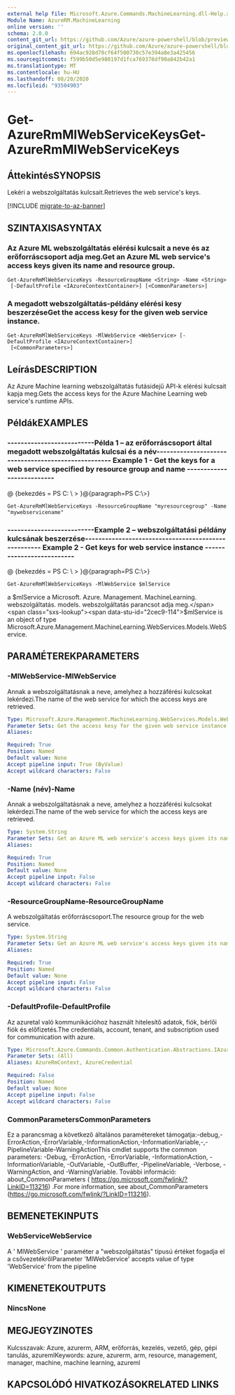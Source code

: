 ```yaml
---
external help file: Microsoft.Azure.Commands.MachineLearning.dll-Help.xml
Module Name: AzureRM.MachineLearning
online version: ''
schema: 2.0.0
content_git_url: https://github.com/Azure/azure-powershell/blob/preview/src/ResourceManager/MachineLearning/Commands.MachineLearning/help/Get-AzureRmMlWebServiceKeys.md
original_content_git_url: https://github.com/Azure/azure-powershell/blob/preview/src/ResourceManager/MachineLearning/Commands.MachineLearning/help/Get-AzureRmMlWebServiceKeys.md
ms.openlocfilehash: 694ac928d78cf64f500730c57e394a8e3a425456
ms.sourcegitcommit: f599b50d5e980197d1fca769378df90a842b42a1
ms.translationtype: MT
ms.contentlocale: hu-HU
ms.lasthandoff: 08/20/2020
ms.locfileid: "93504903"
---
```

# <span data-ttu-id="2cec9-101">Get-AzureRmMlWebServiceKeys</span><span class="sxs-lookup"><span data-stu-id="2cec9-101">Get-AzureRmMlWebServiceKeys</span></span>

## <span data-ttu-id="2cec9-102">Áttekintés</span><span class="sxs-lookup"><span data-stu-id="2cec9-102">SYNOPSIS</span></span>
<span data-ttu-id="2cec9-103">Lekéri a webszolgáltatás kulcsait.</span><span class="sxs-lookup"><span data-stu-id="2cec9-103">Retrieves the web service's keys.</span></span>

[!INCLUDE [migrate-to-az-banner](../../includes/migrate-to-az-banner.md)]

## <span data-ttu-id="2cec9-104">SZINTAXISA</span><span class="sxs-lookup"><span data-stu-id="2cec9-104">SYNTAX</span></span>

### <span data-ttu-id="2cec9-105">Az Azure ML webszolgáltatás elérési kulcsait a neve és az erőforráscsoport adja meg.</span><span class="sxs-lookup"><span data-stu-id="2cec9-105">Get an Azure ML web service's access keys given its name and resource group.</span></span>
```
Get-AzureRmMlWebServiceKeys -ResourceGroupName <String> -Name <String>
 [-DefaultProfile <IAzureContextContainer>] [<CommonParameters>]
```

### <span data-ttu-id="2cec9-106">A megadott webszolgáltatás-példány elérési kesy beszerzése</span><span class="sxs-lookup"><span data-stu-id="2cec9-106">Get the access kesy for the given web service instance.</span></span>
```
Get-AzureRmMlWebServiceKeys -MlWebService <WebService> [-DefaultProfile <IAzureContextContainer>]
 [<CommonParameters>]
```

## <span data-ttu-id="2cec9-107">Leírás</span><span class="sxs-lookup"><span data-stu-id="2cec9-107">DESCRIPTION</span></span>
<span data-ttu-id="2cec9-108">Az Azure Machine learning webszolgáltatás futásidejű API-k elérési kulcsait kapja meg.</span><span class="sxs-lookup"><span data-stu-id="2cec9-108">Gets the access keys for the Azure Machine Learning web service's runtime APIs.</span></span>

## <span data-ttu-id="2cec9-109">Példák</span><span class="sxs-lookup"><span data-stu-id="2cec9-109">EXAMPLES</span></span>

### <span data-ttu-id="2cec9-110">--------------------------Példa 1 – az erőforráscsoport által megadott webszolgáltatás kulcsai és a név--------------------------</span><span class="sxs-lookup"><span data-stu-id="2cec9-110">--------------------------  Example 1 - Get the keys for a web service specified by resource group and name  --------------------------</span></span>
<span data-ttu-id="2cec9-111">@ {bekezdés = PS C: \\ \> }</span><span class="sxs-lookup"><span data-stu-id="2cec9-111">@{paragraph=PS C:\\\>}</span></span>





```
Get-AzureRmMlWebServiceKeys -ResourceGroupName "myresourcegroup" -Name "mywebservicename"
```

### <span data-ttu-id="2cec9-112">--------------------------Example 2 – webszolgáltatási példány kulcsának beszerzése--------------------------</span><span class="sxs-lookup"><span data-stu-id="2cec9-112">--------------------------  Example 2 - Get keys for web service instance  --------------------------</span></span>
<span data-ttu-id="2cec9-113">@ {bekezdés = PS C: \\ \> }</span><span class="sxs-lookup"><span data-stu-id="2cec9-113">@{paragraph=PS C:\\\>}</span></span>





```
Get-AzureRmMlWebServiceKeys -MlWebService $mlService
```

<span data-ttu-id="2cec9-114">a $mlService a Microsoft. Azure. Management. MachineLearning. webszolgáltatás. models. webszolgáltatás parancsot adja meg.</span><span class="sxs-lookup"><span data-stu-id="2cec9-114">$mlService is an object of type Microsoft.Azure.Management.MachineLearning.WebServices.Models.WebService.</span></span>

## <span data-ttu-id="2cec9-115">PARAMÉTEREK</span><span class="sxs-lookup"><span data-stu-id="2cec9-115">PARAMETERS</span></span>

### <span data-ttu-id="2cec9-116">-MlWebService</span><span class="sxs-lookup"><span data-stu-id="2cec9-116">-MlWebService</span></span>
<span data-ttu-id="2cec9-117">Annak a webszolgáltatásnak a neve, amelyhez a hozzáférési kulcsokat lekérdezi.</span><span class="sxs-lookup"><span data-stu-id="2cec9-117">The name of the web service for which the access keys are retrieved.</span></span>

```yaml
Type: Microsoft.Azure.Management.MachineLearning.WebServices.Models.WebService
Parameter Sets: Get the access kesy for the given web service instance.
Aliases: 

Required: True
Position: Named
Default value: None
Accept pipeline input: True (ByValue)
Accept wildcard characters: False
```

### <span data-ttu-id="2cec9-118">-Name (név)</span><span class="sxs-lookup"><span data-stu-id="2cec9-118">-Name</span></span>
<span data-ttu-id="2cec9-119">Annak a webszolgáltatásnak a neve, amelyhez a hozzáférési kulcsokat lekérdezi.</span><span class="sxs-lookup"><span data-stu-id="2cec9-119">The name of the web service for which the access keys are retrieved.</span></span>

```yaml
Type: System.String
Parameter Sets: Get an Azure ML web service's access keys given its name and resource group.
Aliases: 

Required: True
Position: Named
Default value: None
Accept pipeline input: False
Accept wildcard characters: False
```

### <span data-ttu-id="2cec9-120">-ResourceGroupName</span><span class="sxs-lookup"><span data-stu-id="2cec9-120">-ResourceGroupName</span></span>
<span data-ttu-id="2cec9-121">A webszolgáltatás erőforráscsoport.</span><span class="sxs-lookup"><span data-stu-id="2cec9-121">The resource group for the web service.</span></span>

```yaml
Type: System.String
Parameter Sets: Get an Azure ML web service's access keys given its name and resource group.
Aliases: 

Required: True
Position: Named
Default value: None
Accept pipeline input: False
Accept wildcard characters: False
```

### <span data-ttu-id="2cec9-122">-DefaultProfile</span><span class="sxs-lookup"><span data-stu-id="2cec9-122">-DefaultProfile</span></span>
<span data-ttu-id="2cec9-123">Az azuretal való kommunikációhoz használt hitelesítő adatok, fiók, bérlői fiók és előfizetés.</span><span class="sxs-lookup"><span data-stu-id="2cec9-123">The credentials, account, tenant, and subscription used for communication with azure.</span></span>

```yaml
Type: Microsoft.Azure.Commands.Common.Authentication.Abstractions.IAzureContextContainer
Parameter Sets: (All)
Aliases: AzureRmContext, AzureCredential

Required: False
Position: Named
Default value: None
Accept pipeline input: False
Accept wildcard characters: False
```

### <span data-ttu-id="2cec9-124">CommonParameters</span><span class="sxs-lookup"><span data-stu-id="2cec9-124">CommonParameters</span></span>
<span data-ttu-id="2cec9-125">Ez a parancsmag a következő általános paramétereket támogatja:-debug,-ErrorAction,-ErrorVariable,-InformationAction,-InformationVariable,-,-PipelineVariable-WarningAction</span><span class="sxs-lookup"><span data-stu-id="2cec9-125">This cmdlet supports the common parameters: -Debug, -ErrorAction, -ErrorVariable, -InformationAction, -InformationVariable, -OutVariable, -OutBuffer, -PipelineVariable, -Verbose, -WarningAction, and -WarningVariable.</span></span> <span data-ttu-id="2cec9-126">További információ: about_CommonParameters ( https://go.microsoft.com/fwlink/?LinkID=113216) .</span><span class="sxs-lookup"><span data-stu-id="2cec9-126">For more information, see about_CommonParameters (https://go.microsoft.com/fwlink/?LinkID=113216).</span></span>

## <span data-ttu-id="2cec9-127">BEMENETEK</span><span class="sxs-lookup"><span data-stu-id="2cec9-127">INPUTS</span></span>

### <span data-ttu-id="2cec9-128">WebService</span><span class="sxs-lookup"><span data-stu-id="2cec9-128">WebService</span></span>
<span data-ttu-id="2cec9-129">A ' MlWebService ' paraméter a "webszolgáltatás" típusú értéket fogadja el a csővezetékről</span><span class="sxs-lookup"><span data-stu-id="2cec9-129">Parameter 'MlWebService' accepts value of type 'WebService' from the pipeline</span></span>

## <span data-ttu-id="2cec9-130">KIMENETEK</span><span class="sxs-lookup"><span data-stu-id="2cec9-130">OUTPUTS</span></span>

### <span data-ttu-id="2cec9-131">Nincs</span><span class="sxs-lookup"><span data-stu-id="2cec9-131">None</span></span>

## <span data-ttu-id="2cec9-132">MEGJEGYZI</span><span class="sxs-lookup"><span data-stu-id="2cec9-132">NOTES</span></span>
<span data-ttu-id="2cec9-133">Kulcsszavak: Azure, azurerm, ARM, erőforrás, kezelés, vezető, gép, gépi tanulás, azureml</span><span class="sxs-lookup"><span data-stu-id="2cec9-133">Keywords: azure, azurerm, arm, resource, management, manager, machine, machine learning, azureml</span></span>

## <span data-ttu-id="2cec9-134">KAPCSOLÓDÓ HIVATKOZÁSOK</span><span class="sxs-lookup"><span data-stu-id="2cec9-134">RELATED LINKS</span></span>

